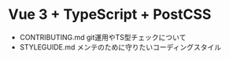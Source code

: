 # Vue 3 + TypeScript + PostCSS

- CONTRIBUTING.md git運用やTS型チェックについて
- STYLEGUIDE.md メンテのために守りたいコーディングスタイル
